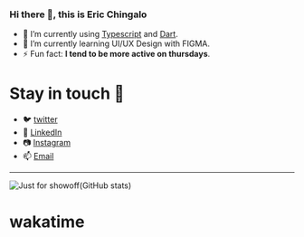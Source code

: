  ### Hi there 👋, this is Eric Chingalo
- 🔭 I’m currently using [Typescript](https://www.typescriptlang.org/) and [Dart](https://dart.dev/).
- 🌱 I’m currently learning UI/UX Design with FIGMA.
- ⚡ Fun fact: <strong>I tend to be more active on thursdays</strong>.

# Stay in touch 💬
- 🐦 [twitter](https://twitter.com/ericchingalo)
- 👔 [LinkedIn](https://www.linkedin.com/in/eric-chingalo-711630185/)
- 📷 [Instagram](https://www.instagram.com/ericchingalo/)
- 📫 [Email](mailto:echingalo@gmail.com)

<hr>

![Just for showoff(GitHub stats)](https://github-readme-stats.vercel.app/api?username=chingaloEric&show_icons=true&count_private=true&hide_rank=false)

# wakatime
<!--START_SECTION:waka-->
<!--END_SECTION:waka-->


